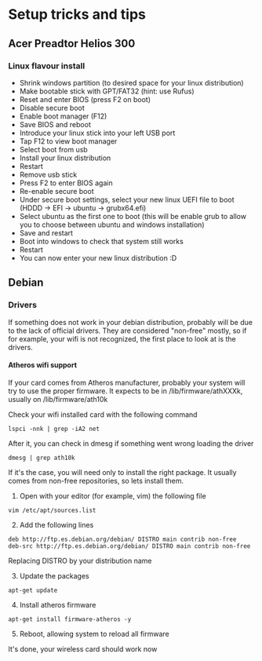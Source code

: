 # Setup tricks and tips

## Acer Preadtor Helios 300

### Linux flavour install

- Shrink windows partition (to desired space for your linux distribution)
- Make bootable stick with GPT/FAT32 (hint: use Rufus)
- Reset and enter BIOS (press F2 on boot)
- Disable secure boot
- Enable boot manager (F12)
- Save BIOS and reboot
- Introduce your linux stick into your left USB port
- Tap F12 to view boot manager
- Select boot from usb
- Install your linux distribution
- Restart
- Remove usb stick
- Press F2 to enter BIOS again
- Re-enable secure boot
- Under secure boot settings, select your new linux UEFI file to boot (HDDD -> EFI -> ubuntu -> grubx64.efi)
- Select ubuntu as the first one to boot (this will be enable grub to allow you to choose between ubuntu and windows installation)
- Save and restart
- Boot into windows to check that system still works
- Restart
- You can now enter your new linux distribution :D


## Debian

### Drivers

If something does not work in your debian distribution, probably will be due to the lack of official drivers. They are considered "non-free" mostly, so if for example, your wifi is not recognized, the first place to look at is the drivers.

#### Atheros wifi support

If your card comes from Atheros manufacturer, probably your system will try to use the proper firmware. It expects to be in /lib/firmware/athXXXk, usually on /lib/firmware/ath10k

Check your wifi installed card with the following command

```
lspci -nnk | grep -iA2 net
```

After it, you can check in dmesg if something went wrong loading the driver

```
dmesg | grep ath10k
```

If it's the case, you will need only to install the right package. It usually comes from non-free repositories, so lets install them.

1. Open with your editor (for example, vim) the following file

```
vim /etc/apt/sources.list
```

2. Add the following lines

```
deb http://ftp.es.debian.org/debian/ DISTRO main contrib non-free
deb-src http://ftp.es.debian.org/debian/ DISTRO main contrib non-free
```

Replacing DISTRO by your distribution name

3. Update the packages

```
apt-get update
```

4. Install atheros firmware

```
apt-get install firmware-atheros -y
```

5. Reboot, allowing system to reload all firmware

It's done, your wireless card should work now
